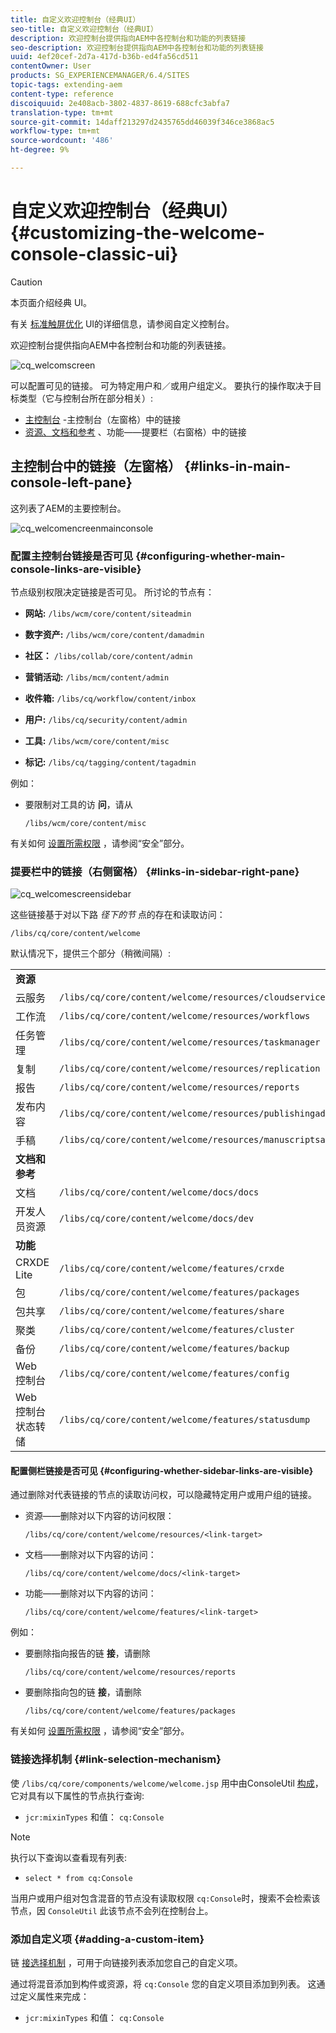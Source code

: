 ```yaml
---
title: 自定义欢迎控制台（经典UI）
seo-title: 自定义欢迎控制台（经典UI）
description: 欢迎控制台提供指向AEM中各控制台和功能的列表链接
seo-description: 欢迎控制台提供指向AEM中各控制台和功能的列表链接
uuid: 4ef20cef-2d7a-417d-b36b-ed4fa56cd511
contentOwner: User
products: SG_EXPERIENCEMANAGER/6.4/SITES
topic-tags: extending-aem
content-type: reference
discoiquuid: 2e408acb-3802-4837-8619-688cfc3abfa7
translation-type: tm+mt
source-git-commit: 14daff213297d2435765dd46039f346ce3868ac5
workflow-type: tm+mt
source-wordcount: '486'
ht-degree: 9%

---
```



# 自定义欢迎控制台（经典UI）{#customizing-the-welcome-console-classic-ui}

>[!CAUTION]
>
>本页面介绍经典 UI。
>
>有关 [标准触屏优化](/help/sites-developing/customizing-consoles-touch.md) UI的详细信息，请参阅自定义控制台。

欢迎控制台提供指向AEM中各控制台和功能的列表链接。

![cq_welcomscreen](assets/cq_welcomescreen.png)

可以配置可见的链接。 可为特定用户和／或用户组定义。 要执行的操作取决于目标类型（它与控制台所在部分相关）:

* [主控制台](#links-in-main-console-left-pane) -主控制台（左窗格）中的链接
* [资源、文档和参考](#links-in-sidebar-right-pane) 、功能——提要栏（右窗格）中的链接

## 主控制台中的链接（左窗格） {#links-in-main-console-left-pane}

这列表了AEM的主要控制台。

![cq_welcomencreenmainconsole](assets/cq_welcomescreenmainconsole.png)

### 配置主控制台链接是否可见 {#configuring-whether-main-console-links-are-visible}

节点级别权限决定链接是否可见。 所讨论的节点有：

* **网站:** `/libs/wcm/core/content/siteadmin`

* **数字资产:** `/libs/wcm/core/content/damadmin`

* **社区：** `/libs/collab/core/content/admin`

* **营销活动:** `/libs/mcm/content/admin`

* **收件箱:** `/libs/cq/workflow/content/inbox`

* **用户:** `/libs/cq/security/content/admin`

* **工具:** `/libs/wcm/core/content/misc`

* **标记:** `/libs/cq/tagging/content/tagadmin`

例如：

* 要限制对工具的访 **问**，请从

   `/libs/wcm/core/content/misc`

有关如何 [设置所需权限](/help/sites-administering/security.md) ，请参阅“安全”部分。

### 提要栏中的链接（右侧窗格） {#links-in-sidebar-right-pane}

![cq_welcomescreensidebar](assets/cq_welcomescreensidebar.png)

这些链接基于对以下路 *径下的节* 点的存在和读取访问：

`/libs/cq/core/content/welcome`

默认情况下，提供三个部分（稍微间隔）:

<table> 
 <tbody> 
  <tr> 
   <td><strong>资源</strong></td> 
   <td> </td> 
  </tr> 
  <tr> 
   <td> 云服务</td> 
   <td><code>/libs/cq/core/content/welcome/resources/cloudservices</code></td> 
  </tr> 
  <tr> 
   <td> 工作流</td> 
   <td><code>/libs/cq/core/content/welcome/resources/workflows</code></td> 
  </tr> 
  <tr> 
   <td> 任务管理</td> 
   <td><code>/libs/cq/core/content/welcome/resources/taskmanager</code></td> 
  </tr> 
  <tr> 
   <td> 复制</td> 
   <td><code>/libs/cq/core/content/welcome/resources/replication</code></td> 
  </tr> 
  <tr> 
   <td> 报告</td> 
   <td><code>/libs/cq/core/content/welcome/resources/reports</code></td> 
  </tr> 
  <tr> 
   <td> 发布内容</td> 
   <td><code>/libs/cq/core/content/welcome/resources/publishingadmin</code></td> 
  </tr> 
  <tr> 
   <td> 手稿</td> 
   <td><code>/libs/cq/core/content/welcome/resources/manuscriptsadmin</code></td> 
  </tr> 
  <tr> 
   <td><strong>文档和参考</strong></td> 
   <td> </td> 
  </tr> 
  <tr> 
   <td> 文档</td> 
   <td><code>/libs/cq/core/content/welcome/docs/docs</code></td> 
  </tr> 
  <tr> 
   <td> 开发人员资源</td> 
   <td><code>/libs/cq/core/content/welcome/docs/dev</code></td> 
  </tr> 
  <tr> 
   <td><strong>功能</strong></td> 
   <td> </td> 
  </tr> 
  <tr> 
   <td> CRXDE Lite</td> 
   <td><code>/libs/cq/core/content/welcome/features/crxde</code></td> 
  </tr> 
  <tr> 
   <td> 包</td> 
   <td><code>/libs/cq/core/content/welcome/features/packages</code></td> 
  </tr> 
  <tr> 
   <td> 包共享</td> 
   <td><code>/libs/cq/core/content/welcome/features/share</code></td> 
  </tr> 
  <tr> 
   <td> 聚类</td> 
   <td><code>/libs/cq/core/content/welcome/features/cluster</code></td> 
  </tr> 
  <tr> 
   <td> 备份</td> 
   <td><code>/libs/cq/core/content/welcome/features/backup</code></td> 
  </tr> 
  <tr> 
   <td> Web 控制台<br /> </td> 
   <td><code>/libs/cq/core/content/welcome/features/config</code></td> 
  </tr> 
  <tr> 
   <td> Web 控制台状态转储<br /> </td> 
   <td><code>/libs/cq/core/content/welcome/features/statusdump</code></td> 
  </tr> 
 </tbody> 
</table>

#### 配置侧栏链接是否可见 {#configuring-whether-sidebar-links-are-visible}

通过删除对代表链接的节点的读取访问权，可以隐藏特定用户或用户组的链接。

* 资源——删除对以下内容的访问权限：

   `/libs/cq/core/content/welcome/resources/<link-target>`

* 文档——删除对以下内容的访问：

   `/libs/cq/core/content/welcome/docs/<link-target>`

* 功能——删除对以下内容的访问：

   `/libs/cq/core/content/welcome/features/<link-target>`

例如：

* 要删除指向报告的链 **接**，请删除

   `/libs/cq/core/content/welcome/resources/reports`

* 要删除指向包的链 **接**，请删除

   `/libs/cq/core/content/welcome/features/packages`

有关如何 [设置所需权限](/help/sites-administering/security.md) ，请参阅“安全”部分。

### 链接选择机制 {#link-selection-mechanism}

使 `/libs/cq/core/components/welcome/welcome.jsp` 用中由ConsoleUtil [构成](https://helpx.adobe.com/experience-manager/6-4/sites/developing/using/reference-materials/javadoc/com/day/cq/commons/ConsoleUtil.html)，它对具有以下属性的节点执行查询:

* `jcr:mixinTypes` 和值： `cq:Console`

>[!NOTE]
>
>执行以下查询以查看现有列表:
>
>* `select * from cq:Console`

>



当用户或用户组对包含混音的节点没有读取权限 `cq:Console`时，搜索不会检索该节点，因 `ConsoleUtil` 此该节点不会列在控制台上。

### 添加自定义项 {#adding-a-custom-item}

链 [接选择机制](#link-selection-mechanism) ，可用于向链接列表添加您自己的自定义项。

通过将混音添加到构件或资源，将 `cq:Console` 您的自定义项目添加到列表。 这通过定义属性来完成：

* `jcr:mixinTypes` 和值： `cq:Console`

